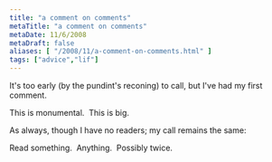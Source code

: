 ```yaml
---
title: "a comment on comments"
metaTitle: "a comment on comments"
metaDate: 11/6/2008
metaDraft: false
aliases: [ "/2008/11/a-comment-on-comments.html" ]
tags: ["advice","lif"]
---
```


It's too early (by the pundint's reconing) to call, but I've had my first comment.  
  
This is monumental.  This is big.  
  
As always, though I have no readers; my call remains the same:  
  
Read something.  Anything.  Possibly twice.